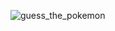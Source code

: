 ![guess_the_pokemon](https://github.com/gnat10/guess_the_pokemon/assets/171052837/fcd1a8b0-b0ce-4104-978c-2a849d05293c)
###

###


###

###


###

###

###
